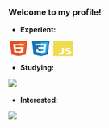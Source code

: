 ### Welcome to my profile! 

- **Experient:**
<img align="center" alt="Rafa-HTML" height="30" width="40" src="https://raw.githubusercontent.com/devicons/devicon/master/icons/html5/html5-original.svg">
<img align="center" alt="Rafa-CSS" height="30" width="40" src="https://raw.githubusercontent.com/devicons/devicon/master/icons/css3/css3-original.svg">
<img align="center" alt="Rafa-Js" height="30" width="40" src="https://raw.githubusercontent.com/devicons/devicon/master/icons/javascript/javascript-plain.svg">

- **Studying:**
<img src="https://cdn.jsdelivr.net/gh/devicons/devicon/icons/c/c-plain.svg" />

- **Interested:**
<img src="https://cdn.jsdelivr.net/gh/devicons/devicon/icons/swift/swift-original.svg" />




